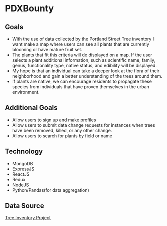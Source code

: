 # PDXBounty
## Goals
* With the use of data collected by the Portland Street Tree inventory I want make a map where users can see all plants that are currently blooming or have mature fruit set. 
* The plants that fit this criteria will de displayed on a map. If the user selects a plant additional information, such as scientific name, family, genus, functionality type, native status, and edibility will be displayed. 
* My hope is that an individual can take a deeper look at the flora of their neighborhood and gain a better understanding of the trees around them. 
* If plants are native, we can encourage residents to propagate these species from individuals that have proven themselves in the urban environment. 

## Additional Goals
* Allow users to sign up and make profiles
* Allow users to submit data change requests for instances when trees have been removed, killed, or any other change. 
* Allow users to search for plants by field or name


## Technology 
* MongoDB
* ExpressJS
* ReactJS
* Redux
* NodeJS
* Python/Pandas(for data aggregation)

## Data Source
[Tree Inventory Project](https://www.portlandoregon.gov/parks/53181)
